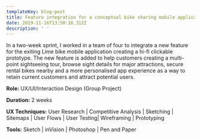 ```yaml
---
templateKey: blog-post
title: Feature integration for a conceptual bike sharing mobile application
date: 2019-11-16T13:50:10.312Z
description: ' '
---
```

In a two-week sprint, I worked in a team of four to integrate a new feature for the exiting Lime bike mobile application creating a hi-fi clickable prototype. The new feature is added to help customers creating a multi-point sightseeing tour, browse sight details for major attractions, secure rental bikes nearby and a more personalised app experience as a way to retain current customers and attract potential users.

**Role:** UX/UI/Interaction Design (Group Project)

**Duration:** 2 weeks

**UX Techniques:** User Research | Competitive Analysis | Sketching | Sitemaps | User Flows | User Testing| Wireframing | Prototyping

**Tools:** Sketch | inVision | Photoshop | Pen and Paper
